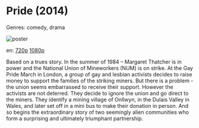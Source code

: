 # Pride (2014)

Genres: comedy, drama

![poster](http://image.tmdb.org/t/p/w500/fk81iMvZTYo7MaYWGirPc0uzA55.jpg)

en:
  [720p](magnet:?xt=urn:btih:0C969CBBB3F348CB088631FA0582839F2BA9CFC0&tr=udp://glotorrents.pw:6969/announce&tr=udp://tracker.opentrackr.org:1337/announce&tr=udp://torrent.gresille.org:80/announce&tr=udp://tracker.openbittorrent.com:80&tr=udp://tracker.coppersurfer.tk:6969&tr=udp://tracker.leechers-paradise.org:6969&tr=udp://p4p.arenabg.ch:1337&tr=udp://tracker.internetwarriors.net:1337)
  [1080p](magnet:?xt=urn:btih:1F3180B7A37FF58D93D0AB9CBA101972BD2CACC4&tr=udp://glotorrents.pw:6969/announce&tr=udp://tracker.opentrackr.org:1337/announce&tr=udp://torrent.gresille.org:80/announce&tr=udp://tracker.openbittorrent.com:80&tr=udp://tracker.coppersurfer.tk:6969&tr=udp://tracker.leechers-paradise.org:6969&tr=udp://p4p.arenabg.ch:1337&tr=udp://tracker.internetwarriors.net:1337)
  


Based on a trues story. In the summer of 1984 – Margaret Thatcher is in power and the National Union of Mineworkers (NUM) is on strike. At the Gay Pride March in London, a group of gay and lesbian activists decides to raise money to support the families of the striking miners. But there is a problem - the union seems embarrassed to receive their support.  However the activists are not deterred. They decide to ignore the union and go direct to the miners. They identify a mining village of Onllwyn, in the Dulais Valley  in Wales, and later set off in a mini bus to make their donation in person. And so begins the extraordinary story of two seemingly alien communities who form a surprising and ultimately triumphant partnership.